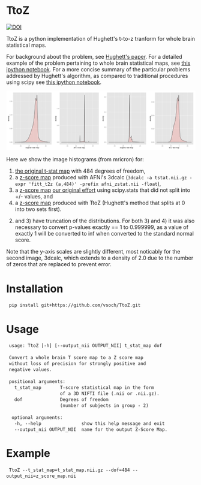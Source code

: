 # TtoZ

[![DOI](https://zenodo.org/badge/doi/10.5281/zenodo.32508.svg)](http://dx.doi.org/10.5281/zenodo.32508)

TtoZ is a python implementation of Hughett's t-to-z tranform for whole brain statistical maps. 

For background about the problem, see [Hughett's paper](doc/JStats_Hughett.pdf). For a detailed example of the problem pertaining to whole brain statistical maps, see [this ipython notebook](http://nbviewer.ipython.org/github/vsoch/TtoZ/blob/master/doc/t_to_z_procedure.ipynb). For a more concise summary of the particular problems addressed by Hughett's algorithm, as compared to traditional procedures using scipy see [this ipython notebook](http://nbviewer.ipython.org/github/vsoch/TtoZ/blob/master/doc/TtoZ_method_comparison.ipynb).

[![distributions](doc/histograms.png)](https://raw.githubusercontent.com/vsoch/TtoZ/master/doc/histograms.png)  

Here we show the image histograms (from mricron) for: 

 1. [the original t-stat map](example/tfMRI_LANGUAGE_STORY.nii_tstat1.nii.gz) with 484 degrees of freedom, 
 2. a [z-score map](example/zstat_afni.nii) produced with AFNI's 3dcalc (`3dcalc -a tstat.nii.gz -expr 'fitt_t2z (a,484)' -prefix afni_zstat.nii -float`), 
 3. a [z-score map](example/zstat_nosplit.nii) [our original effort](http://nbviewer.ipython.org/github/vsoch/TtoZ/blob/master/doc/t_to_z_procedure.ipynb#Converting-from-P-Values-to-Z-Scores) using scipy.stats that did not split into +/- values, and 
 4. a [z-score map](example/zstat_ttz.nii) produced with TtoZ (Hughett's method that splits at 0 into two sets first). 

2) and 3) have truncation of the distributions.  For both 3) and 4) it was also necessary to convert p-values exactly == 1 to 0.999999, as a value of exactly 1 will be converted to inf when converted to the standard normal score.

Note that the y-axis scales are slightly different, most noticably for the second image, 3dcalc, which extends to a density of 2.0 due to the number of zeros that are replaced to prevent error. 

# Installation

     pip install git+https://github.com/vsoch/TtoZ.git

# Usage

     usage: TtoZ [-h] [--output_nii OUTPUT_NII] t_stat_map dof

     Convert a whole brain T score map to a Z score map 
     without loss of precision for strongly positive and 
     negative values.

     positional arguments:  
       t_stat_map       T-score statistical map in the form 
                        of a 3D NIFTI file (.nii or .nii.gz).
       dof              Degrees of freedom 
                        (number of subjects in group - 2)

      optional arguments:
       -h, --help               show this help message and exit
       --output_nii OUTPUT_NII  name for the output Z-Score Map.


# Example

     TtoZ --t_stat_map=t_stat_map.nii.gz --dof=484 --output_nii=z_score_map.nii


